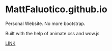 MattFaluotico.github.io
=======================

Personal Website. No more bootstrap.


Built with the help of animate.css and wow.js

[LINK](https://mattfaluotico.github.io)

